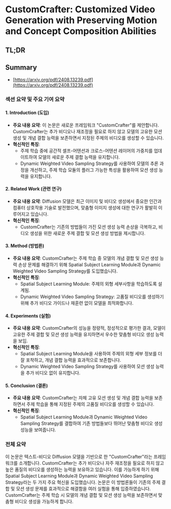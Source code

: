 # CustomCrafter: Customized Video Generation with Preserving Motion and Concept Composition Abilities
## TL;DR
## Summary
- [https://arxiv.org/pdf/2408.13239.pdf](https://arxiv.org/pdf/2408.13239.pdf)

### 섹션 요약 및 주요 기여 요약

#### 1. Introduction (도입)
- **주요 내용 요약**:
  이 논문은 새로운 프레임워크 "CustomCrafter"를 제안합니다. CustomCrafter는 추가 비디오나 재조정을 필요로 하지 않고 모델의 고유한 모션 생성 및 개념 결합 능력을 보존하면서 지정된 주제의 비디오를 생성할 수 있습니다.
- **혁신적인 특징**:
  - 주제 학습 중에 공간적 셀프-어텐션과 크로스-어텐션 레이어의 가중치를 업데이트하여 모델의 새로운 주제 결합 능력을 유지합니다.
  - Dynamic Weighted Video Sampling Strategy를 사용하여 모델의 추론 과정을 개선하고, 주제 학습 모듈의 플러그 가능한 특성을 활용하여 모션 생성 능력을 유지합니다.

#### 2. Related Work (관련 연구)
- **주요 내용 요약**:
  Diffusion 모델은 최근 이미지 및 비디오 생성에서 중요한 인간과 컴퓨터 상호작용 기술로 발전했으며, 맞춤형 이미지 생성에 대한 연구가 활발히 이루어지고 있습니다.
- **혁신적인 특징**:
  - CustomCrafter는 기존의 방법들이 가진 모션 생성 능력 손상을 극복하고, 비디오 생성을 위한 새로운 주제 결합 및 모션 생성 방법을 제시합니다.

#### 3. Method (방법론)
- **주요 내용 요약**:
  CustomCrafter는 주제 학습 중 모델의 개념 결합 및 모션 생성 능력 손상 문제를 해결하기 위해 Spatial Subject Learning Module과 Dynamic Weighted Video Sampling Strategy를 도입했습니다.
- **혁신적인 특징**:
  - Spatial Subject Learning Module: 주제의 외형 세부사항을 학습하도록 설계됨.
  - Dynamic Weighted Video Sampling Strategy: 고품질 비디오를 생성하기 위해 추가 비디오 가이드나 재훈련 없이 모델을 최적화합니다.

#### 4. Experiments (실험)
- **주요 내용 요약**:
  CustomCrafter의 성능을 정량적, 정성적으로 평가한 결과, 모델이 고유한 주제 결합 및 모션 생성 능력을 유지하면서 우수한 맞춤형 비디오 생성 능력을 보임.
- **혁신적인 특징**:
  - Spatial Subject Learning Module을 사용하여 주제의 외형 세부 정보를 더 잘 포착하고, 개념 결합 능력을 효과적으로 보존합니다.
  - Dynamic Weighted Video Sampling Strategy를 사용하여 모션 생성 능력을 추가 비디오 없이 유지합니다.

#### 5. Conclusion (결론)
- **주요 내용 요약**:
  CustomCrafter는 자체 고유 모션 생성 및 개념 결합 능력을 보존하면서 주제 학습을 통해 지정된 주제의 고품질 비디오를 생성할 수 있습니다.
- **혁신적인 특징**:
  - Spatial Subject Learning Module과 Dynamic Weighted Video Sampling Strategy를 결합하여 기존 방법들보다 뛰어난 맞춤형 비디오 생성 성능을 보여줍니다.

### 전체 요약

이 논문은 텍스트-비디오 Diffusion 모델을 기반으로 한 "CustomCrafter"라는 프레임워크를 소개합니다. CustomCrafter는 추가 비디오나 자주 재조정을 필요로 하지 않고 높은 품질의 비디오를 생성하는 능력을 보유하고 있습니다. 이를 가능하게 하기 위해 Spatial Subject Learning Module과 Dynamic Weighted Video Sampling Strategy라는 두 가지 주요 혁신을 도입했습니다. 논문은 이 방법론들이 기존의 주제 결합 및 모션 생성 문제를 효과적으로 해결함을 여러 실험을 통해 입증하였습니다. CustomCrafter는 주제 학습 시 모델의 개념 결합 및 모션 생성 능력을 보존하면서 맞춤형 비디오 생성을 가능하게 합니다.

